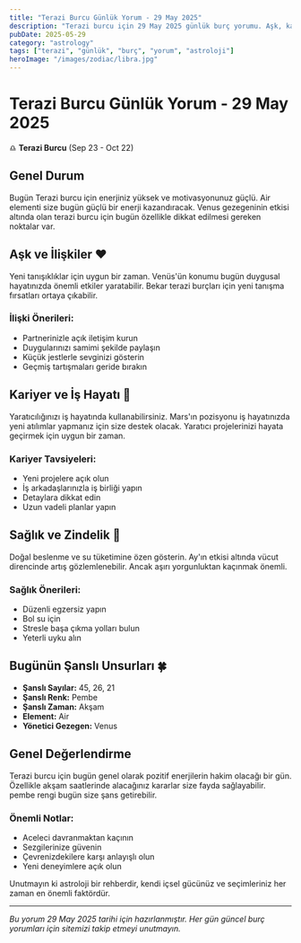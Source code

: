 ```yaml
---
title: "Terazi Burcu Günlük Yorum - 29 May 2025"
description: "Terazi burcu için 29 May 2025 günlük burç yorumu. Aşk, kariyer, sağlık ve şanslı sayılar."
pubDate: 2025-05-29
category: "astrology"
tags: ["terazi", "günlük", "burç", "yorum", "astroloji"]
heroImage: "/images/zodiac/libra.jpg"
---
```


# Terazi Burcu Günlük Yorum - 29 May 2025

♎ **Terazi Burcu** (Sep 23 - Oct 22)

## Genel Durum

Bugün Terazi burcu için enerjiniz yüksek ve motivasyonunuz güçlü. Air elementi size bugün güçlü bir enerji kazandıracak. Venus gezegeninin etkisi altında olan terazi burcu için bugün özellikle dikkat edilmesi gereken noktalar var.

## Aşk ve İlişkiler ❤️

Yeni tanışıklıklar için uygun bir zaman. Venüs'ün konumu bugün duygusal hayatınızda önemli etkiler yaratabilir. Bekar terazi burçları için yeni tanışma fırsatları ortaya çıkabilir.

### İlişki Önerileri:
- Partnerinizle açık iletişim kurun
- Duygularınızı samimi şekilde paylaşın
- Küçük jestlerle sevginizi gösterin
- Geçmiş tartışmaları geride bırakın

## Kariyer ve İş Hayatı 💼

Yaratıcılığınızı iş hayatında kullanabilirsiniz. Mars'ın pozisyonu iş hayatınızda yeni atılımlar yapmanız için size destek olacak. Yaratıcı projelerinizi hayata geçirmek için uygun bir zaman.

### Kariyer Tavsiyeleri:
- Yeni projelere açık olun
- İş arkadaşlarınızla iş birliği yapın
- Detaylara dikkat edin
- Uzun vadeli planlar yapın

## Sağlık ve Zindelik 🏥

Doğal beslenme ve su tüketimine özen gösterin. Ay'ın etkisi altında vücut direncinde artış gözlemlenebilir. Ancak aşırı yorgunluktan kaçınmak önemli.

### Sağlık Önerileri:
- Düzenli egzersiz yapın
- Bol su için
- Stresle başa çıkma yolları bulun
- Yeterli uyku alın

## Bugünün Şanslı Unsurları 🍀

- **Şanslı Sayılar:** 45, 26, 21
- **Şanslı Renk:** Pembe
- **Şanslı Zaman:** Akşam
- **Element:** Air
- **Yönetici Gezegen:** Venus

## Genel Değerlendirme

Terazi burcu için bugün genel olarak pozitif enerjilerin hakim olacağı bir gün. Özellikle akşam saatlerinde alacağınız kararlar size fayda sağlayabilir. pembe rengi bugün size şans getirebilir.

### Önemli Notlar:
- Aceleci davranmaktan kaçının
- Sezgilerinize güvenin
- Çevrenizdekilere karşı anlayışlı olun
- Yeni deneyimlere açık olun

Unutmayın ki astroloji bir rehberdir, kendi içsel gücünüz ve seçimleriniz her zaman en önemli faktördür.

---

*Bu yorum 29 May 2025 tarihi için hazırlanmıştır. Her gün güncel burç yorumları için sitemizi takip etmeyi unutmayın.*
